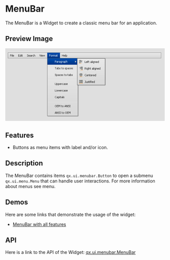 # MenuBar

The MenuBar is a Widget to create a classic menu bar for an application.

## Preview Image

![:MenuBar](menubar.png)

## Features

- Buttons as menu items with label and/or icon.

## Description

The MenuBar contains items `qx.ui.menubar.Button` to open a submenu
`qx.ui.menu.Menu` that can handle user interactions. For more information about
menus see menu.

## Demos

Here are some links that demonstrate the usage of the widget:

- [MenuBar with all features](apps://demobrowser/#widget~MenuBar.html)

## API

Here is a link to the API of the Widget:
[qx.ui.menubar.MenuBar](apps://apiviewer/#qx.ui.menubar.MenuBar)
